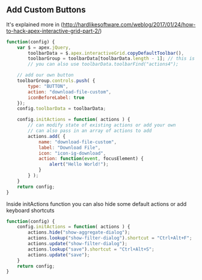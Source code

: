 ## Add Custom Buttons 

It's explained more in (http://hardlikesoftware.com/weblog/2017/01/24/how-to-hack-apex-interactive-grid-part-2/)

```javascript
function(config) {
    var $ = apex.jQuery,
        toolbarData = $.apex.interactiveGrid.copyDefaultToolbar(),
        toolbarGroup = toolbarData[toolbarData.length - 1]; // this is the last group with reset button
        // you can also use toolbarData.toolbarFind("actions4");

    // add our own button
    toolbarGroup.controls.push( {
        type: "BUTTON",
        action: "download-file-custom",
        iconBeforeLabel: true
    });
    config.toolbarData = toolbarData;

    config.initActions = function( actions ) {
        // can modify state of existing actions or add your own
        // can also pass in an array of actions to add
        actions.add( {
            name: "download-file-custom",
            label: "Download File",
            icon: "icon-ig-download",
            action: function(event, focusElement) {
                alert("Hello World!");
            }
        } );
    }
    return config;
}
```

Inside initActions function you can also hide some default actions or add keyboard shortcuts
```javascript
function(config) {
    config.initActions = function( actions ) {
        actions.hide("show-aggregate-dialog");
        actions.lookup("show-filter-dialog").shortcut = "Ctrl+Alt+F";
        actions.update("show-filter-dialog");
        actions.lookup("save").shortcut = "Ctrl+Alt+S";
        actions.update("save");
    }
    return config;
}
```
